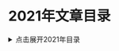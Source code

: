 2021年文章目录
===

<details>
<summary>点击展开2021年目录</summary>

* [01.Spring Boot配置Filter过滤器](./01_spring-boot-add-filter/README.md)【粗翻】
* [02.允许多次读取的HttpServletRequest](./02_ByteArrayRequestWrapper/README.md)【草稿】



</details>

